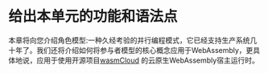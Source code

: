# 给出本单元的功能和语法点

本章将向您介绍角色模型:一种久经考验的并行编程模式，它已经支持生产系统几十年了。我们还将介绍如何将参与者模型的核心概念应用于WebAssembly，更具体地说，应用于使用开源项目[wasmCloud](https://wasmcloud.dev/) 的云原生WebAssembly宿主运行时。